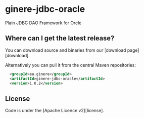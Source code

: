 <!---
 Licensed to the Apache Software Foundation (ASF) under one or more
 contributor license agreements.  See the NOTICE file distributed with
 this work for additional information regarding copyright ownership.
 The ASF licenses this file to You under the Apache License, Version 2.0
 (the "License"); you may not use this file except in compliance with
 the License.  You may obtain a copy of the License at

      http://www.apache.org/licenses/LICENSE-2.0

 Unless required by applicable law or agreed to in writing, software
 distributed under the License is distributed on an "AS IS" BASIS,
 WITHOUT WARRANTIES OR CONDITIONS OF ANY KIND, either express or implied.
 See the License for the specific language governing permissions and
 limitations under the License.
-->

ginere-jdbc-oracle
==================

Plain JDBC DAO Framework for Orcle

Where can I get the latest release?
-----------------------------------
You can download source and binaries from our [download page][download].

Alternatively you can pull it from the central Maven repositories:

```xml
  <groupId>eu.ginere</groupId>
  <artifactId>ginere-jdbc-oracle</artifactId>
  <version>1.0.2</version>
```



License
-------
Code is under the [Apache Licence v2][license].
